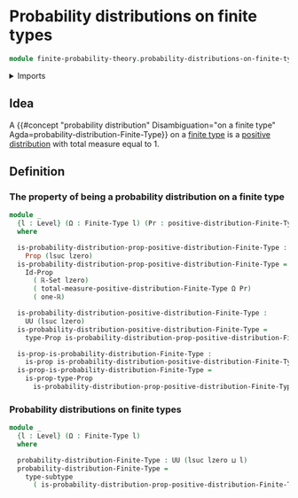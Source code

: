 # Probability distributions on finite types

```agda
module finite-probability-theory.probability-distributions-on-finite-types where
```

<details><summary>Imports</summary>

```agda
open import finite-probability-theory.positive-distributions-on-finite-types

open import foundation.empty-types
open import foundation.function-types
open import foundation.identity-types
open import foundation.inhabited-types
open import foundation.propositions
open import foundation.sets
open import foundation.subtypes
open import foundation.universe-levels

open import group-theory.sums-of-finite-families-of-elements-abelian-groups

open import real-numbers.addition-real-numbers
open import real-numbers.dedekind-real-numbers
open import real-numbers.positive-real-numbers
open import real-numbers.rational-real-numbers

open import univalent-combinatorics.finite-types
```

</details>

## Idea

A
{{#concept "probability distribution" Disambiguation="on a finite type" Agda=probability-distribution-Finite-Type}}
on a [finite type](univalent-combinatorics.finite-types.md) is a
[positive distribution](finite-probability-theory.positive-distributions-on-finite-types.md)
with total measure equal to 1.

## Definition

### The property of being a probability distribution on a finite type

```agda
module _
  {l : Level} (Ω : Finite-Type l) (Pr : positive-distribution-Finite-Type Ω)
  where

  is-probability-distribution-prop-positive-distribution-Finite-Type :
    Prop (lsuc lzero)
  is-probability-distribution-prop-positive-distribution-Finite-Type =
    Id-Prop
      ( ℝ-Set lzero)
      ( total-measure-positive-distribution-Finite-Type Ω Pr)
      ( one-ℝ)

  is-probability-distribution-positive-distribution-Finite-Type :
    UU (lsuc lzero)
  is-probability-distribution-positive-distribution-Finite-Type =
    type-Prop is-probability-distribution-prop-positive-distribution-Finite-Type

  is-prop-is-probability-distribution-Finite-Type :
    is-prop is-probability-distribution-positive-distribution-Finite-Type
  is-prop-is-probability-distribution-Finite-Type =
    is-prop-type-Prop
      is-probability-distribution-prop-positive-distribution-Finite-Type
```

### Probability distributions on finite types

```agda
module _
  {l : Level} (Ω : Finite-Type l)
  where

  probability-distribution-Finite-Type : UU (lsuc lzero ⊔ l)
  probability-distribution-Finite-Type =
    type-subtype
      ( is-probability-distribution-prop-positive-distribution-Finite-Type Ω)
```
